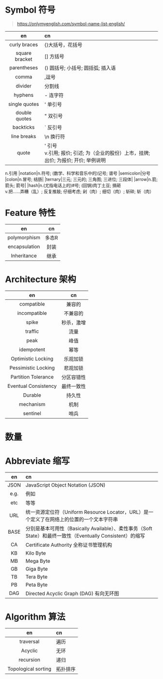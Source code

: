 # Symbol 符号
>https://onlymyenglish.com/symbol-name-list-english/

|en|cn
|:---:|:---|
|curly braces|{}大括号，花括号|
|square bracket|[] 方括号
|parentheses|() 圆括号; 小括号; 圆括弧; 插入语|
|comma| ,逗号
|divider| 分割线  
|hyphens| - 连字符
|single quotes|' 单引号
|double quotes|" 双引号
|backticks|` 反引号
|line breaks|\n 换行符
|quote|' 引号  <br>v.引用; 报价; 引述; 为（企业的股份）上市，挂牌; 出价; 为报价; 开价; 举例说明
n.引用
|notation|n.符号; (数学、科学和音乐中的)记号; 谱号
|semicolon|分号
|colon|n.冒号; 结肠|
|ternary|三元; 三元的; 三角图; 三进位; 三段体|
|arrow|n.箭; 箭头; 箭号|
|hash|n.(尤指电话上的)#号; (回锅)肉丁土豆; 搞砸<br>v.把……弄糟（乱）; 反复推敲; 仔细考虑; 剁（肉）; 细切（肉）; 斩碎; 斩（肉）


# Feature 特性
|en|cn
|:---:|:---:|
|polymorphism| 多态R
|encapsulation| 封装
|Inheritance|继承

# Architecture 架构

|en|cn|
|:---:|:---:|
|compatible|兼容的   
|incompatible|不兼容的
|spike|秒杀，激增
|traffic| 流量
|peak|峰值
|idempotent| 幂等
|Optimistic Locking| 乐观加锁 
|Pessimistic Locking| 悲观加锁
|Partition Tolerance| 分区容错性
|Eventual Consistency|最终一致性
|Durable | 持久性
|mechanism|机制
|sentinel| 哨兵


# 数量


# Abbreviate 缩写
|en|cn|
|:---:|:---|
|JSON|JavaScript Object Notation (JSON)|
|e.g. | 例如
|etc | 等等
|URL| 统一资源定位符（Uniform Resource Locator，URL）是一个定义了在网络上的位置的一个文本字符串
|BASE| 分别是基本可用性（Basically Available）、柔性事务（Soft State）和最终一致性（Eventually Consistent）的缩写
|CA| Certificate Authority 全称证书管理机构
|KB|Kilo Byte
|MB|Mega Byte
|GB|Giga Byte
|TB|Tera Byte
|PB|Peta Byte
|DAG|Directed Acyclic Graph (DAG) 有向无环图


# Algorithm 算法
|en|cn|
|:---:|:---|
|traversal| 遍历
|Acyclic| 无环
|recursion|递归
|Topological sorting|拓扑排序